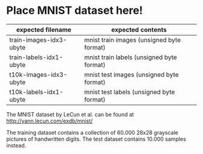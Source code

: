 
# Place MNIST dataset here!

expected filename       | expected contents
------------------------|--------------------
train-images-idx3-ubyte | mnist train images (unsigned byte format)
train-labels-idx1-ubyte | mnist train labels (unsigned byte format)
t10k-images-idx3-ubyte  | mnist test images (unsigned byte format)
t10k-labels-idx1-ubyte  | mnist test labels (unsigned byte format)

The MNIST dataset by LeCun et al. can be found at http://yann.lecun.com/exdb/mnist/

The training dataset contains a collection of 60.000 28x28 grayscale pictures of handwritten digits. The test dataset contains 10.000 samples instead.
